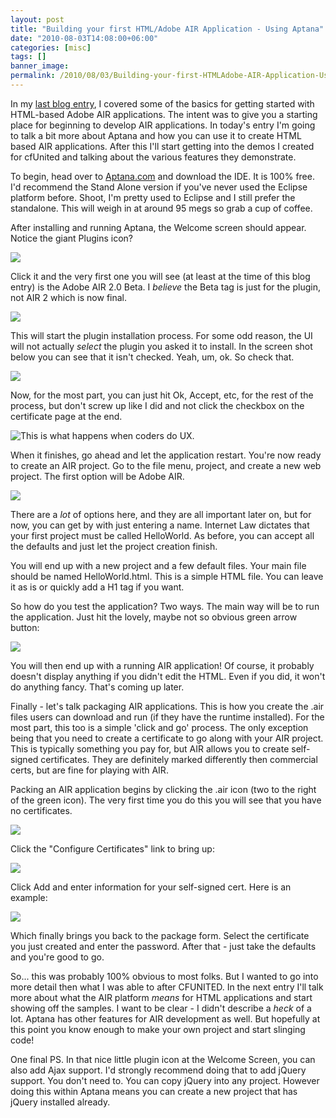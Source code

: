 ```yaml
---
layout: post
title: "Building your first HTML/Adobe AIR Application - Using Aptana"
date: "2010-08-03T14:08:00+06:00"
categories: [misc]
tags: []
banner_image: 
permalink: /2010/08/03/Building-your-first-HTMLAdobe-AIR-Application-Using-Aptana
---
```


In my <a href="http://www.raymondcamden.com/index.cfm/2010/7/31/Building-your-first-HTMLAdobe-AIR-Application">last blog entry</a>, I covered some of the basics for getting started with HTML-based Adobe AIR applications. The intent was to give you a starting place for beginning to develop AIR applications. In today's entry I'm going to talk a bit more about Aptana and how you can use it to create HTML based AIR applications. After this I'll start getting into the demos I created for cfUnited and talking about the various features they demonstrate.
<!--more-->
To begin, head over to <a href="http://www.aptana.com/">Aptana.com</a> and download the IDE. It is 100% free. I'd recommend the Stand Alone version if you've never used the Eclipse platform before. Shoot, I'm pretty used to Eclipse and I still prefer the standalone. This will weigh in at around 95 megs so grab a cup of coffee.

After installing and running Aptana, the Welcome screen should appear. Notice the giant Plugins icon?

<img src="https://static.raymondcamden.com/images/cfjedi/Capture1.PNG" />

Click it and the very first one you will see (at least at the time of this blog entry) is the Adobe AIR 2.0 Beta. I <i>believe</i> the Beta tag is just for the plugin, not AIR 2 which is now final.

<img src="https://static.raymondcamden.com/images/cfjedi/Capture2.PNG" />

This will start the plugin installation process. For some odd reason, the UI will not actually <i>select</i> the plugin you asked it to install. In the screen shot below you can see that it isn't checked. Yeah, um, ok. So check that.

<img src="https://static.raymondcamden.com/images/cfjedi/Capture3.PNG" />

Now, for the most part, you can just hit Ok, Accept, etc, for the rest of the process, but don't screw up like  I did and not click the checkbox on the certificate page at the end. 

<img src="https://static.raymondcamden.com/images/cfjedi/Capture4.PNG" title="This is what happens when coders do UX." />

When it finishes, go ahead and let the application restart. You're now ready to create an AIR project. Go to the file menu, project, and create a new web project. The first option will be Adobe AIR.

<img src="https://static.raymondcamden.com/images/cfjedi/Capture5.PNG" />

There are a <i>lot</i> of options here, and they are all important later on, but for now, you can get by with just entering a name. Internet Law dictates that your first project must be called HelloWorld. As before, you can accept all the defaults and just let the project creation finish.

You will end up with a new project and a few default files. Your main file should be named HelloWorld.html. This is a simple HTML file. You can leave it as is or quickly add a H1 tag if you want. 

So how do you test the application? Two ways. The main way will be to run the application. Just hit the lovely, maybe not so obvious green arrow button:

<img src="https://static.raymondcamden.com/images/cfjedi/Capture6.PNG" />

You will then end up with a running AIR application! Of course, it probably doesn't display anything if you didn't edit the HTML. Even if you did, it won't do anything fancy. That's coming up later. 

Finally - let's talk packaging AIR applications. This is how you create the .air files users can download and run (if they have the runtime installed). For the most part, this too is a simple 'click and go' process. The only exception being that you need to create a certificate to go along with your AIR project. This is typically something you pay for, but AIR allows you to create self-signed certificates. They are definitely marked differently then commercial certs, but are fine for playing with AIR. 

Packing an AIR application begins by clicking the .air icon (two to the right of the green icon). The very first time you do this you will see that you have no certificates.

<img src="https://static.raymondcamden.com/images/cfjedi/Capture8.PNG" />

Click the "Configure Certificates" link to bring up:

<img src="https://static.raymondcamden.com/images/cfjedi/Capture9.PNG" />

Click Add and enter information for your self-signed cert. Here is an example:

<img src="https://static.raymondcamden.com/images/cfjedi/Capture10.PNG" />

Which finally brings you back to the package form. Select the certificate you just created and enter the password. After that - just take the defaults and you're good to go.

So... this was probably 100% obvious to most folks. But I wanted to go into more detail then what I was able to after CFUNITED. In the next entry I'll talk more about what the AIR platform <i>means</i> for HTML applications and start showing off the samples. I want to be clear - I didn't describe a <i>heck</i> of a lot. Aptana has other features for AIR development as well. But hopefully at this point you know enough to make your own project and start slinging code!

One final PS. In that nice little plugin icon at the Welcome Screen, you can also add Ajax support. I'd strongly recommend doing that to add jQuery support. You don't need to. You can copy jQuery into any project. However doing this within Aptana means you can create a new project that has jQuery installed already.